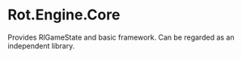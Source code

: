 # Rot.Engine.Core
Provides RlGameState and basic framework. Can be regarded as an independent library.

